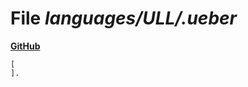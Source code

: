 # File _languages/ULL/.ueber_
**[GitHub](https://github.com/softlang/yas/blob/master/languages/ULL/.ueber)**
```
[
].

```
